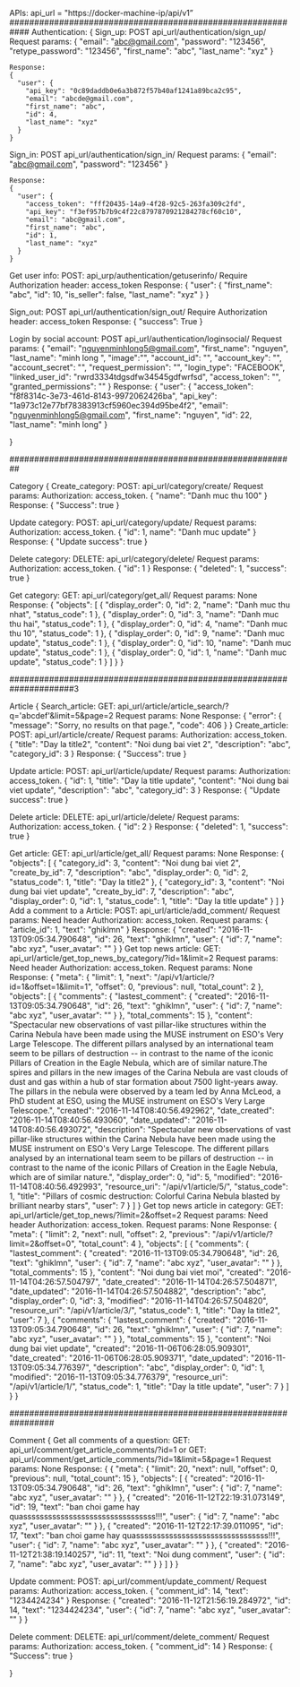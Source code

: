 
APIs:
api_url = "https://docker-machine-ip/api/v1”
############################################################
Authentication:
{
  Sign_up: POST api_url/authentication/sign_up/
    Request params:
    {
      "email": "abc@gmail.com",
      "password": "123456",
      "retype_password": "123456",
      "first_name": "abc",
      "last_name": "xyz"
    }

    Response:
    {
      "user": {
        "api_key": "0c89daddb0e6a3b872f57b40af1241a89bca2c95",
        "email": "abcde@gmail.com",
        "first_name": "abc",
        "id": 4,
        "last_name": "xyz"
      }
    }

  Sign_in: POST api_url/authentication/sign_in/
    Request params:
    {
      "email": "abc@gmail.com",
      "password": "123456"
    }

    Response:
    {
      "user": {
        "access_token": "fff20435-14a9-4f28-92c5-263fa309c2fd",
        "api_key": "f3ef957b7b9c4f22c8797870921284278cf60c10",
        "email": "abc@gmail.com",
        "first_name": "abc",
        "id": 1,
        "last_name": "xyz"
      }
    }

  Get user info: POST: api_urp/authentication/getuserinfo/
    Require Authorization header: access_token
    Response: 
    {
      "user": {
        "first_name": "abc",
        "id": 10,
        "is_seller": false,
        "last_name": "xyz"
      }
    }

  Sign_out: POST api_url/authentication/sign_out/
    Require Authorization header: access_token
    Response: 
    {
      "success”: True
    }

  Login by social account: POST api_url/authentication/loginsocial/
    Request params:
    {
      "email": "nguyenminhlong5@gmail.com",
      "first_name": "nguyen",
      "last_name": "minh long ",
      "image":"",
      "account_id": "",
      "account_key": "",
      "account_secret": "",
      "request_permission": "",
      "login_type": "FACEBOOK",
      "linked_user_id": "rwrd3334tdgsdfw34545gdfwrfsd",
      "access_token": "",
      "granted_permissions": ""
    }
    Response: 
    {
      "user": {
        "access_token": "f8f8314c-3e73-461d-8143-9972062426ba",
        "api_key": "1a973c12e77bf78383913cf5960ec394d95be4f2",
        "email": "nguyenminhlong5@gmail.com",
        "first_name": "nguyen",
        "id": 22,
        "last_name": "minh long"
    }
  
  
}

##########################################################

Category
{
  Create_category: POST: api_url/category/create/
    Request params: Authorization: access_token.
      {
        "name": "Danh muc thu 100"
      }
    Response:
      {
        "Success": true
      }

  Update category: POST: api_url/category/update/
    Request params: Authorization: access_token.
      {
        "id": 1,
        name": "Danh muc update"
      }
    Response:
      {
        "Update success": true
      }

  Delete category: DELETE: api_url/category/delete/
   Request params: Authorization: access_token.
      {
        "id": 1
      }
    Response:
      {
        "deleted": 1,
        "success": true
      }

  Get category: GET: api_url/category/get_all/
   Request params:
      None
    Response:
      {
        "objects": [
          {
            "display_order": 0,
            "id": 2,
            "name": "Danh muc thu nhat",
            "status_code": 1
          },
          {
            "display_order": 0,
            "id": 3,
            "name": "Danh muc thu hai",
            "status_code": 1
          },
          {
            "display_order": 0,
            "id": 4,
            "name": "Danh muc thu 10",
            "status_code": 1
          },
          {
            "display_order": 0,
            "id": 9,
            "name": "Danh muc update",
            "status_code": 1
          },
          {
            "display_order": 0,
            "id": 10,
            "name": "Danh muc update",
            "status_code": 1
          },
          {
            "display_order": 0,
            "id": 1,
            "name": "Danh muc update",
            "status_code": 1
          }
        ]
      }
}

#####################################################################3

Article
{
  Search_article: GET: api_url/article/article_search/?q='abcdef'&limit=5&page=2
    Request params: 
      None
    Response:
      {
        "error": {
          "message": "Sorry, no results on that page.",
          "code": 406
        }
      }
  Create_article: POST: api_url/article/create/
    Request params: Authorization: access_token.
      {
            "title": "Day la title2",
            "content": "Noi dung bai viet 2",
            "description": "abc",
            "category_id": 3
      }
    Response:
      {
        "Success": true
      }

  Update article: POST: api_url/article/update/
    Request params: Authorization: access_token.
      {
        "id": 1,
        "title": "Day la title update",
        "content": "Noi dung bai viet update",
        "description": "abc",
        "category_id": 3
      }
    Response:
      {
        "Update success": true
      }

  Delete article: DELETE: api_url/article/delete/
   Request params: Authorization: access_token.
      {
        "id": 2
      }
    Response:
      {
        "deleted": 1,
        "success": true
      }

  Get article: GET: api_url/article/get_all/
   Request params:
      None
    Response:
      {
        "objects": [
          {
            "category_id": 3,
            "content": "Noi dung bai viet 2",
            "create_by_id": 7,
            "description": "abc",
            "display_order": 0,
            "id": 2,
            "status_code": 1,
            "title": "Day la title2"
          },
          {
            "category_id": 3,
            "content": "Noi dung bai viet update",
            "create_by_id": 7,
            "description": "abc",
            "display_order": 0,
            "id": 1,
            "status_code": 1,
            "title": "Day la title update"
          }
        ]
      }
  Add a comment to a Article: POST: api_url/article/add_comment/
    Request params: Need header Authorization: access_token.
    Request params:
    {
      "article_id": 1,
      "text": "ghiklmn"
    }
    Response:
    {
      "created": "2016-11-13T09:05:34.790648",
      "id": 26,
      "text": "ghiklmn",
      "user": {
        "id": 7,
        "name": "abc xyz",
        "user_avatar": ""
      }
    }
  Get top news article: GET: api_url/article/get_top_news_by_category/?id=1&limit=2
    Request params: Need header Authorization: access_token.
    Request params:
      None
    Response:
    {
      "meta": {
        "limit": 1,
        "next": "/api/v1/article/?id=1&offset=1&limit=1",
        "offset": 0,
        "previous": null,
        "total_count": 2
      },
      "objects": [
        {
          "comments": {
            "lastest_comment": {
              "created": "2016-11-13T09:05:34.790648",
              "id": 26,
              "text": "ghiklmn",
              "user": {
                "id": 7,
                "name": "abc xyz",
                "user_avatar": ""
              }
            },
            "total_comments": 15
          },
          "content": "Spectacular new observations of vast pillar-like structures within the Carina Nebula have been made using the MUSE instrument on ESO's Very Large Telescope. The different pillars analysed by an international team seem to be pillars of destruction -- in contrast to the name of the iconic Pillars of Creation in the Eagle Nebula, which are of similar nature.The spires and pillars in the new images of the Carina Nebula are vast clouds of dust and gas within a hub of star formation about 7500 light-years away. The pillars in the nebula were observed by a team led by Anna McLeod, a PhD student at ESO, using the MUSE instrument on ESO's Very Large Telescope.",
          "created": "2016-11-14T08:40:56.492962",
          "date_created": "2016-11-14T08:40:56.493060",
          "date_updated": "2016-11-14T08:40:56.493072",
          "description": "Spectacular new observations of vast pillar-like structures within the Carina Nebula have been made using the MUSE instrument on ESO's Very Large Telescope. The different pillars analysed by an international team seem to be pillars of destruction -- in contrast to the name of the iconic Pillars of Creation in the Eagle Nebula, which are of similar nature.",
          "display_order": 0,
          "id": 5,
          "modified": "2016-11-14T08:40:56.492993",
          "resource_uri": "/api/v1/article/5/",
          "status_code": 1,
          "title": "Pillars of cosmic destruction: Colorful Carina Nebula blasted by brilliant nearby stars",
          "user": 7
        }
      ]
    }
  Get top news article in category: GET: api_url/article/get_top_news/?limit=2&offset=2
    Request params: Need header Authorization: access_token.
    Request params:
      None
    Response:
    {
      "meta": {
        "limit": 2,
        "next": null,
        "offset": 2,
        "previous": "/api/v1/article/?limit=2&offset=0",
        "total_count": 4
      },
      "objects": [
        {
          "comments": {
            "lastest_comment": {
              "created": "2016-11-13T09:05:34.790648",
              "id": 26,
              "text": "ghiklmn",
              "user": {
                "id": 7,
                "name": "abc xyz",
                "user_avatar": ""
              }
            },
            "total_comments": 15
          },
          "content": "Noi dung bai viet moi",
          "created": "2016-11-14T04:26:57.504797",
          "date_created": "2016-11-14T04:26:57.504871",
          "date_updated": "2016-11-14T04:26:57.504882",
          "description": "abc",
          "display_order": 0,
          "id": 3,
          "modified": "2016-11-14T04:26:57.504820",
          "resource_uri": "/api/v1/article/3/",
          "status_code": 1,
          "title": "Day la title2",
          "user": 7
        },
        {
          "comments": {
            "lastest_comment": {
              "created": "2016-11-13T09:05:34.790648",
              "id": 26,
              "text": "ghiklmn",
              "user": {
                "id": 7,
                "name": "abc xyz",
                "user_avatar": ""
              }
            },
            "total_comments": 15
          },
          "content": "Noi dung bai viet update",
          "created": "2016-11-06T06:28:05.909301",
          "date_created": "2016-11-06T06:28:05.909371",
          "date_updated": "2016-11-13T09:05:34.776397",
          "description": "abc",
          "display_order": 0,
          "id": 1,
          "modified": "2016-11-13T09:05:34.776379",
          "resource_uri": "/api/v1/article/1/",
          "status_code": 1,
          "title": "Day la title update",
          "user": 7
        }
      ]
    }
}

#################################################################

Comment
{
  Get all comments of a question: GET: api_url/comment/get_article_comments/?id=1
  or GET: api_url/comment/get_article_comments/?id=1&limit=5&page=1
    Request params: None
    Response:
    {
      {
        "meta": {
          "limit": 20,
          "next": null,
          "offset": 0,
          "previous": null,
          "total_count": 15
        },
        "objects": [
          {
            "created": "2016-11-13T09:05:34.790648",
            "id": 26,
            "text": "ghiklmn",
            "user": {
              "id": 7,
              "name": "abc xyz",
              "user_avatar": ""
            }
          },
          {
            "created": "2016-11-12T22:19:31.073149",
            "id": 19,
            "text": "ban choi game hay quassssssssssssssssssssssssssssssss!!!",
            "user": {
              "id": 7,
              "name": "abc xyz",
              "user_avatar": ""
            }
          },
          {
            "created": "2016-11-12T22:17:39.011095",
            "id": 17,
            "text": "ban choi game hay quassssssssssssssssssssssssssssssss!!!",
            "user": {
              "id": 7,
              "name": "abc xyz",
              "user_avatar": ""
            }
          },
          {
            "created": "2016-11-12T21:38:19.140257",
            "id": 11,
            "text": "Noi dung comment",
            "user": {
              "id": 7,
              "name": "abc xyz",
              "user_avatar": ""
            }
          }
        ]
      }
    }

  Update comment: POST: api_url/comment/update_comment/
    Request params: Authorization: access_token.
      {
        "comment_id": 14,
        "text": "1234424234"
      }
    Response:
    {
      "created": "2016-11-12T21:56:19.284972",
      "id": 14,
      "text": "1234424234",
      "user": {
        "id": 7,
        "name": "abc xyz",
        "user_avatar": ""
      }
    }

  Delete comment: DELETE: api_url/comment/delete_comment/
   Request params: Authorization: access_token.
      {
        "comment_id": 14
      }
    Response:
      {
        "Success": true
      }


}